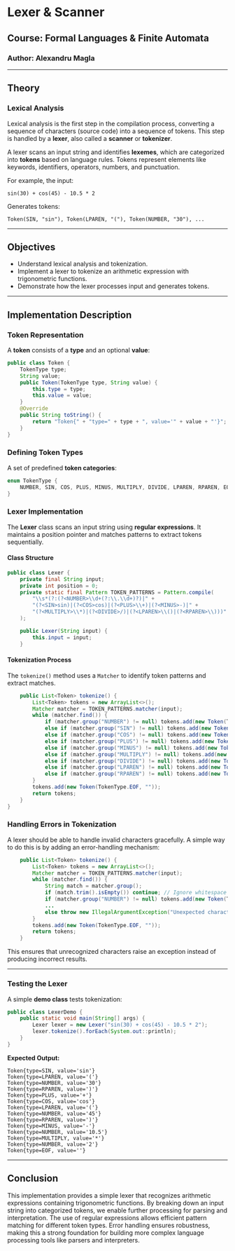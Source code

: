 # **Lexer & Scanner**

## **Course:** Formal Languages & Finite Automata
### **Author:** Alexandru Magla

---

## **Theory**

### **Lexical Analysis**
Lexical analysis is the first step in the compilation process, converting a sequence of characters (source code) into a sequence of tokens. This step is handled by a **lexer**, also called a **scanner** or **tokenizer**.

A lexer scans an input string and identifies **lexemes**, which are categorized into **tokens** based on language rules. Tokens represent elements like keywords, identifiers, operators, numbers, and punctuation.

For example, the input:
```plaintext
sin(30) + cos(45) - 10.5 * 2
```
Generates tokens:
```plaintext
Token(SIN, "sin"), Token(LPAREN, "("), Token(NUMBER, "30"), ...
```

---

## **Objectives**
- Understand lexical analysis and tokenization.
- Implement a lexer to tokenize an arithmetic expression with trigonometric functions.
- Demonstrate how the lexer processes input and generates tokens.

---

## **Implementation Description**

### **Token Representation**
A **token** consists of a **type** and an optional **value**:
```java
public class Token {
    TokenType type;
    String value;
    public Token(TokenType type, String value) {
        this.type = type;
        this.value = value;
    }
    @Override
    public String toString() {
        return "Token{" + "type=" + type + ", value='" + value + "'}";
    }
}
```

### **Defining Token Types**
A set of predefined **token categories**:
```java
enum TokenType {
    NUMBER, SIN, COS, PLUS, MINUS, MULTIPLY, DIVIDE, LPAREN, RPAREN, EOF;
}
```

### **Lexer Implementation**
The **Lexer** class scans an input string using **regular expressions**. It maintains a position pointer and matches patterns to extract tokens sequentially.

#### **Class Structure**
```java
public class Lexer {
    private final String input;
    private int position = 0;
    private static final Pattern TOKEN_PATTERNS = Pattern.compile(
        "\\s*(?:(?<NUMBER>\\d+(?:\\.\\d+)?)|" +
        "(?<SIN>sin)|(?<COS>cos)|(?<PLUS>\\+)|(?<MINUS>-)|" +
        "(?<MULTIPLY>\\*)|(?<DIVIDE>/)|(?<LPAREN>\\()|(?<RPAREN>\\)))"
    );

    public Lexer(String input) {
        this.input = input;
    }
```

#### **Tokenization Process**
The `tokenize()` method uses a `Matcher` to identify token patterns and extract matches.
```java
    public List<Token> tokenize() {
        List<Token> tokens = new ArrayList<>();
        Matcher matcher = TOKEN_PATTERNS.matcher(input);
        while (matcher.find()) {
            if (matcher.group("NUMBER") != null) tokens.add(new Token(TokenType.NUMBER, matcher.group("NUMBER")));
            else if (matcher.group("SIN") != null) tokens.add(new Token(TokenType.SIN, "sin"));
            else if (matcher.group("COS") != null) tokens.add(new Token(TokenType.COS, "cos"));
            else if (matcher.group("PLUS") != null) tokens.add(new Token(TokenType.PLUS, "+"));
            else if (matcher.group("MINUS") != null) tokens.add(new Token(TokenType.MINUS, "-"));
            else if (matcher.group("MULTIPLY") != null) tokens.add(new Token(TokenType.MULTIPLY, "*"));
            else if (matcher.group("DIVIDE") != null) tokens.add(new Token(TokenType.DIVIDE, "/"));
            else if (matcher.group("LPAREN") != null) tokens.add(new Token(TokenType.LPAREN, "("));
            else if (matcher.group("RPAREN") != null) tokens.add(new Token(TokenType.RPAREN, ")"));
        }
        tokens.add(new Token(TokenType.EOF, ""));
        return tokens;
    }
}
```

### **Handling Errors in Tokenization**
A lexer should be able to handle invalid characters gracefully. A simple way to do this is by adding an error-handling mechanism:
```java
    public List<Token> tokenize() {
        List<Token> tokens = new ArrayList<>();
        Matcher matcher = TOKEN_PATTERNS.matcher(input);
        while (matcher.find()) {
            String match = matcher.group();
            if (match.trim().isEmpty()) continue; // Ignore whitespace
            if (matcher.group("NUMBER") != null) tokens.add(new Token(TokenType.NUMBER, match));
            ...
            else throw new IllegalArgumentException("Unexpected character: " + match);
        }
        tokens.add(new Token(TokenType.EOF, ""));
        return tokens;
    }
```
This ensures that unrecognized characters raise an exception instead of producing incorrect results.

---

### **Testing the Lexer**
A simple **demo class** tests tokenization:
```java
public class LexerDemo {
    public static void main(String[] args) {
        Lexer lexer = new Lexer("sin(30) + cos(45) - 10.5 * 2");
        lexer.tokenize().forEach(System.out::println);
    }
}
```

**Expected Output:**
```plaintext
Token{type=SIN, value='sin'}
Token{type=LPAREN, value='('}
Token{type=NUMBER, value='30'}
Token{type=RPAREN, value=')'}
Token{type=PLUS, value='+'}
Token{type=COS, value='cos'}
Token{type=LPAREN, value='('}
Token{type=NUMBER, value='45'}
Token{type=RPAREN, value=')'}
Token{type=MINUS, value='-'}
Token{type=NUMBER, value='10.5'}
Token{type=MULTIPLY, value='*'}
Token{type=NUMBER, value='2'}
Token{type=EOF, value=''}
```

---

## **Conclusion**
This implementation provides a simple lexer that recognizes arithmetic expressions containing trigonometric functions. By breaking down an input string into categorized tokens, we enable further processing for parsing and interpretation. The use of regular expressions allows efficient pattern matching for different token types. Error handling ensures robustness, making this a strong foundation for building more complex language processing tools like parsers and interpreters.

